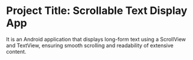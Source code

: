 # Project Title: Scrollable Text Display App
It is an Android application that displays long-form text using a ScrollView and TextView, ensuring smooth scrolling and readability of extensive content.
